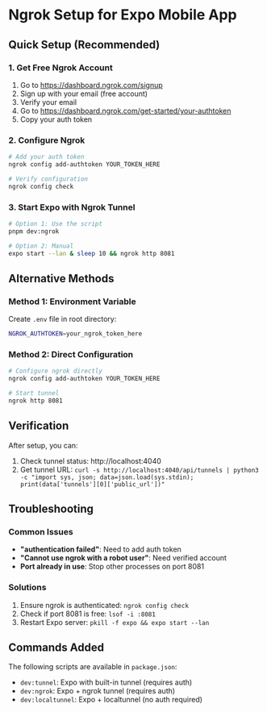 # Ngrok Setup for Expo Mobile App

## Quick Setup (Recommended)

### 1. Get Free Ngrok Account
1. Go to https://dashboard.ngrok.com/signup
2. Sign up with your email (free account)
3. Verify your email
4. Go to https://dashboard.ngrok.com/get-started/your-authtoken
5. Copy your auth token

### 2. Configure Ngrok
```bash
# Add your auth token
ngrok config add-authtoken YOUR_TOKEN_HERE

# Verify configuration
ngrok config check
```

### 3. Start Expo with Ngrok Tunnel
```bash
# Option 1: Use the script
pnpm dev:ngrok

# Option 2: Manual
expo start --lan & sleep 10 && ngrok http 8081
```

## Alternative Methods

### Method 1: Environment Variable
Create `.env` file in root directory:
```bash
NGROK_AUTHTOKEN=your_ngrok_token_here
```

### Method 2: Direct Configuration
```bash
# Configure ngrok directly
ngrok config add-authtoken YOUR_TOKEN_HERE

# Start tunnel
ngrok http 8081
```

## Verification

After setup, you can:
1. Check tunnel status: http://localhost:4040
2. Get tunnel URL: `curl -s http://localhost:4040/api/tunnels | python3 -c "import sys, json; data=json.load(sys.stdin); print(data['tunnels'][0]['public_url'])"`

## Troubleshooting

### Common Issues
- **"authentication failed"**: Need to add auth token
- **"Cannot use ngrok with a robot user"**: Need verified account
- **Port already in use**: Stop other processes on port 8081

### Solutions
1. Ensure ngrok is authenticated: `ngrok config check`
2. Check if port 8081 is free: `lsof -i :8081`
3. Restart Expo server: `pkill -f expo && expo start --lan`

## Commands Added

The following scripts are available in `package.json`:
- `dev:tunnel`: Expo with built-in tunnel (requires auth)
- `dev:ngrok`: Expo + ngrok tunnel (requires auth)
- `dev:localtunnel`: Expo + localtunnel (no auth required)